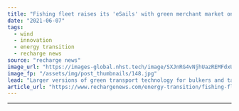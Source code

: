 ```yaml
---
title: "Fishing fleet raises its 'eSails' with green merchant market on horizon"
date: "2021-06-07"
tags: 
  - wind
  - innovation
  - energy transition
  - recharge news
source: "recharge news"
image_url: "https://images-global.nhst.tech/image/SXJnRG4vNjhUazREMFdxUUsxdUV3TlpzejU5MlFMYUhEamZiTzZ3elFoWT0=/nhst/binary/1af7f826686c0be1272df079e178dad6"
image_fp: "/assets/img/post_thumbnails/148.jpg"
lead: "Larger versions of green transport technology for bulkers and tankers planned after EU-backed trials of rigid wind-assisted propulsion unit for Pacific-operated vessel"
article_url: "https://www.rechargenews.com/energy-transition/fishing-fleet-raises-its-esails-with-green-merchant-market-on-horizon/2-1-1021522"
---
```


---
